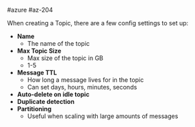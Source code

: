 #azure #az-204 

When creating a Topic, there are a few config settings to set up:
- **Name**
	- The name of the topic
- **Max Topic Size**
	- Max size of the topic in GB
	- 1-5
- **Message TTL**
	- How long a message lives for in the topic
	- Can set days, hours, minutes, seconds
- **Auto-delete on idle topic**
- **Duplicate detection**
- **Partitioning**
	- Useful when scaling with large amounts of messages